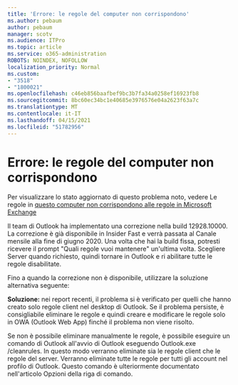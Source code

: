 ```yaml
---
title: 'Errore: le regole del computer non corrispondono'
ms.author: pebaum
author: pebaum
manager: scotv
ms.audience: ITPro
ms.topic: article
ms.service: o365-administration
ROBOTS: NOINDEX, NOFOLLOW
localization_priority: Normal
ms.custom:
- "3518"
- "1800021"
ms.openlocfilehash: c46eb856baafbef9bc3b7fa34a0258ef16923fb8
ms.sourcegitcommit: 8bc60ec34bc1e40685e3976576e04a2623f63a7c
ms.translationtype: MT
ms.contentlocale: it-IT
ms.lasthandoff: 04/15/2021
ms.locfileid: "51782956"
---
```

# <a name="error-the-rules-on-this-computer-do-not-match"></a>Errore: le regole del computer non corrispondono

Per visualizzare lo stato aggiornato di questo problema noto, vedere Le regole in [questo computer non corrispondono alle regole in Microsoft Exchange](https://support.office.com/article/d032e037-b224-429e-b325-633afde9b5f0)

Il team di Outlook ha implementato una correzione nella build 12928.10000. La correzione è già disponibile in Insider Fast e verrà passata al Canale mensile alla fine di giugno 2020. Una volta che hai la build fissa, potresti ricevere il prompt "Quali regole vuoi mantenere" un'ultima volta. Scegliere Server quando richiesto, quindi tornare in Outlook e ri abilitare tutte le regole disabilitate.

Fino a quando la correzione non è disponibile, utilizzare la soluzione alternativa seguente:

**Soluzione:** nei report recenti, il problema si è verificato per quelli che hanno creato solo regole client nel desktop di Outlook. Se il problema persiste, è consigliabile eliminare le regole e quindi creare e modificare le regole solo in OWA (Outlook Web App) finché il problema non viene risolto.

Se non è possibile eliminare manualmente le regole, è possibile eseguire un comando di Outlook all'avvio di Outlook eseguendo Outlook.exe /cleanrules. In questo modo verranno eliminate sia le regole client che le regole del server. Verranno eliminate tutte le regole per tutti gli account nel profilo di Outlook. Questo comando è ulteriormente documentato nell'articolo Opzioni della riga di comando.

